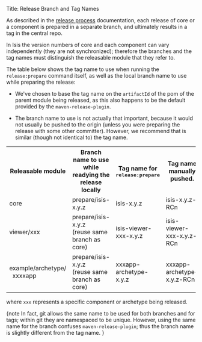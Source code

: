 Title: Release Branch and Tag Names

[//]: # (content copied to _user-guide_xxx)

As described in the [release process](release-process.html) documentation, each release of core or a component is prepared in a separate branch, and ultimately results in a tag in the central repo.

In Isis the version numbers of core and each component can vary independently 
(they are not synchronized); therefore the branches and the tag names must 
distinguish the releasable module that they refer to.

The table below shows the tag name to use when running the `release:prepare` command itself, as well as the local branch name to use while preparing the release:

* We've chosen to base the tag name on the `artifactId` of the pom of the parent module being released, as this also happens to be the default provided by the `maven-release-plugin`.  

* The branch name to use is not actually that important, because it would not usually be pushed to the origin (unless you were preparing the release with some other committer).  However, we recommend that is similar (though not identical to) the tag name. 

<table>
<tr>
<th>Releasable module</th>
    <th>Branch name to use while <br/>readying the release locally</th>
    <th>Tag name for <tt>release:prepare</tt></th>
    <th>Tag name manually pushed.</th>
</tr>
<tr>
    <td>core</td>
    <td>prepare/isis-x.y.z</td>
    <td>isis-x.y.z</td>
    <td>isis-x.y.z-RCn</td>
</tr>
<tr>
    <td>viewer/xxx</td>
    <td>prepare/isis-x.y.z<br/>(reuse same branch as core)</td>
    <td>isis-viewer-xxx-x.y.z</td>
    <td>isis-viewer-xxx-x.y.z-RCn</td>
</tr>
<tr>
    <td>example/archetype/<br/>&nbsp;&nbsp;xxxxapp</td>
    <td>prepare/isis-x.y.z<br/>(reuse same branch as core)</td>
    <td>xxxapp-archetype-x.y.z</td>
    <td>xxxapp-archetype-x.y.z-RCn</td>
</tr>
</table>

where `xxx` represents a specific component or archetype being released.

{note
In fact, git allows the same name to be used for both branches and for tags; within git they are namespaced to be unique.  However, using the same name for the branch confuses `maven-release-plugin`; thus the branch name is slightly different from the tag name.
}

